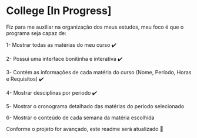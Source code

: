 # College [In Progress]

Fiz para me auxiliar na organização dos meus estudos, meu foco é que o programa seja capaz de:

1- Mostrar todas as matérias do meu curso :heavy_check_mark:

2- Possui uma interface bonitinha e interativa :heavy_check_mark:

3- Contém as informações de cada matéria do curso (Nome, Período, Horas e Requisitos) :heavy_check_mark:

4- Mostrar desciplinas por periodo :heavy_check_mark:

5- Mostrar o cronograma detalhado das matérias do período selecionado

6- Mostrar o conteúdo de cada semana da matéria escolhida


Conforme o projeto for avançado, este readme será atualizado :purple_heart:
